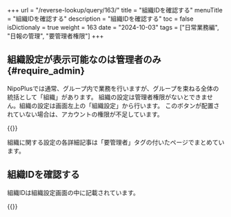 +++
url = "/reverse-lookup/query/163/"
title = "組織IDを確認する"
menuTitle = "組織IDを確認する"
description = "組織IDを確認する"
toc = false
isDictionaly = true
weight = 163
date = "2024-10-03"
tags = ["日常業務編", "日報の管理", "要管理者権限"]
+++

## 組織設定が表示可能なのは管理者のみ{#require_admin}

NipoPlusでは通常、グループ内で業務を行いますが、グループを束ねる全体の統括として「組織」があります。
組織の設定は管理者権限がないとできません。組織の設定は画面左上の「組織設定」から行います。
このボタンが配置されていない場合は、アカウントの権限が不足しています。

{{<icatch filename="img/sosiki" msg="組織ボタンを押すと組織設定です" alice="ok">}}

組織に関する設定の各詳細記事は「要管理者」タグの付いたページでまとめています。

## 組織IDを確認する

組織IDは組織設定画面の中に記載されています。

{{<iTablet filename="img/orgid" msg="組織ボタンを押すと組織設定です" alice="ok">}}
